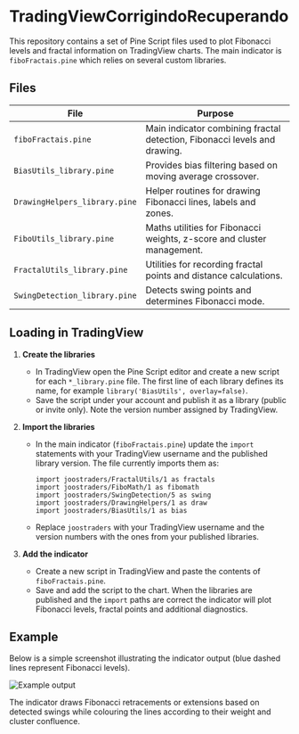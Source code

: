 # TradingViewCorrigindoRecuperando

This repository contains a set of Pine Script files used to plot Fibonacci levels
and fractal information on TradingView charts. The main indicator is
`fiboFractais.pine` which relies on several custom libraries.

## Files

| File | Purpose |
| ---- | ------- |
| `fiboFractais.pine` | Main indicator combining fractal detection, Fibonacci levels and drawing. |
| `BiasUtils_library.pine` | Provides bias filtering based on moving average crossover. |
| `DrawingHelpers_library.pine` | Helper routines for drawing Fibonacci lines, labels and zones. |
| `FiboUtils_library.pine` | Maths utilities for Fibonacci weights, z-score and cluster management. |
| `FractalUtils_library.pine` | Utilities for recording fractal points and distance calculations. |
| `SwingDetection_library.pine` | Detects swing points and determines Fibonacci mode. |

## Loading in TradingView

1. **Create the libraries**
   - In TradingView open the Pine Script editor and create a new script for each
     `*_library.pine` file. The first line of each library defines its name, for
     example `library('BiasUtils', overlay=false)`.
   - Save the script under your account and publish it as a library (public or
     invite only). Note the version number assigned by TradingView.

2. **Import the libraries**
   - In the main indicator (`fiboFractais.pine`) update the `import` statements
     with your TradingView username and the published library version. The file
     currently imports them as:
     ```pine
     import joostraders/FractalUtils/1 as fractals
     import joostraders/FiboMath/1 as fibomath
     import joostraders/SwingDetection/5 as swing
     import joostraders/DrawingHelpers/1 as draw
     import joostraders/BiasUtils/1 as bias
     ```
   - Replace `joostraders` with your TradingView username and the version
     numbers with the ones from your published libraries.

3. **Add the indicator**
   - Create a new script in TradingView and paste the contents of
     `fiboFractais.pine`.
   - Save and add the script to the chart. When the libraries are published and
     the `import` paths are correct the indicator will plot Fibonacci levels,
     fractal points and additional diagnostics.

## Example

Below is a simple screenshot illustrating the indicator output (blue dashed lines
represent Fibonacci levels).

![Example output](docs/indicator_sample.png)

The indicator draws Fibonacci retracements or extensions based on detected
swings while colouring the lines according to their weight and cluster
confluence.
